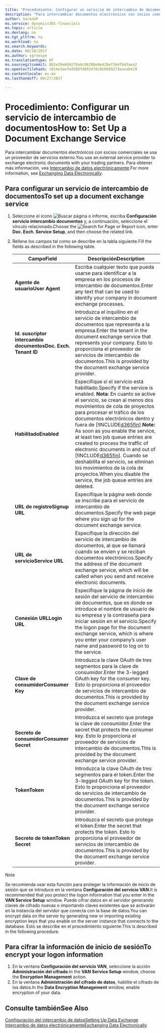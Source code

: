 ```yaml
---
title: 'Procedimiento: Configurar un servicio de intercambio de documentos | Documentos de Microsoft'
description: "Para intercambiar documentos electrónicos con socios comerciales se usa un proveedor de servicios externo."
author: SorenGP
ms.service: dynamics365-financials
ms.topic: article
ms.devlang: na
ms.tgt_pltfrm: na
ms.workload: na
ms.search.keywords: 
ms.date: 08/18/2017
ms.author: sgroespe
ms.translationtype: HT
ms.sourcegitcommit: 8b2e20e694279a8c06188e0e429ef3b4fb43aea2
ms.openlocfilehash: c014e3ee7ed580fd893470c0e0b89273eaceb429
ms.contentlocale: es-mx
ms.lasthandoff: 09/27/2017

---
```

# <a name="how-to-set-up-a-document-exchange-service"></a><span data-ttu-id="4edf7-103">Procedimiento: Configurar un servicio de intercambio de documentos</span><span class="sxs-lookup"><span data-stu-id="4edf7-103">How to: Set Up a Document Exchange Service</span></span>
<span data-ttu-id="4edf7-104">Para intercambiar documentos electrónicos con socios comerciales se usa un proveedor de servicios externo.</span><span class="sxs-lookup"><span data-stu-id="4edf7-104">You use an external service provider to exchange electronic documents with your trading partners.</span></span> <span data-ttu-id="4edf7-105">Para obtener más información, vea [Intercambio de datos electrónicamente](across-data-exchange.md).</span><span class="sxs-lookup"><span data-stu-id="4edf7-105">For more information, see [Exchanging Data Electronically](across-data-exchange.md).</span></span>  

## <a name="to-set-up-a-document-exchange-service"></a><span data-ttu-id="4edf7-106">Para configurar un servicio de intercambio de documentos</span><span class="sxs-lookup"><span data-stu-id="4edf7-106">To set up a document exchange service</span></span>  
1. <span data-ttu-id="4edf7-107">Seleccione el icono ![Buscar página o informe](media/ui-search/search_small.png "icono Buscar página o informe"), escriba **Configuración servicio intercambio documentos** y, a continuación, seleccione el vínculo relacionado.</span><span class="sxs-lookup"><span data-stu-id="4edf7-107">Choose the ![Search for Page or Report](media/ui-search/search_small.png "Search for Page or Report icon") icon, enter **Doc. Exch. Service Setup**, and then choose the related link.</span></span>  
2. <span data-ttu-id="4edf7-108">Rellene los campos tal como se describe en la tabla siguiente.</span><span class="sxs-lookup"><span data-stu-id="4edf7-108">Fill the fields as described in the following table.</span></span>  

    |<span data-ttu-id="4edf7-109">Campo</span><span class="sxs-lookup"><span data-stu-id="4edf7-109">Field</span></span>|<span data-ttu-id="4edf7-110">Descripción</span><span class="sxs-lookup"><span data-stu-id="4edf7-110">Description</span></span>|  
    |---------------------------------|---------------------------------------|  
    |<span data-ttu-id="4edf7-111">**Agente de usuario**</span><span class="sxs-lookup"><span data-stu-id="4edf7-111">**User Agent**</span></span>|<span data-ttu-id="4edf7-112">Escriba cualquier texto que pueda usarse para identificar a la empresa en los procesos de intercambio de documentos.</span><span class="sxs-lookup"><span data-stu-id="4edf7-112">Enter any text that can be used to identify your company in document exchange processes.</span></span>|  
    |<span data-ttu-id="4edf7-113">**Id. suscriptor intercambio documentos**</span><span class="sxs-lookup"><span data-stu-id="4edf7-113">**Doc. Exch. Tenant ID**</span></span>|<span data-ttu-id="4edf7-114">Introduzca el inquilino en el servicio de intercambio de documentos que representa a la empresa.</span><span class="sxs-lookup"><span data-stu-id="4edf7-114">Enter the tenant in the document exchange service that represents your company.</span></span> <span data-ttu-id="4edf7-115">Esto lo proporciona el proveedor de servicios de intercambio de documentos.</span><span class="sxs-lookup"><span data-stu-id="4edf7-115">This is provided by the document exchange service provider.</span></span>|  
    |<span data-ttu-id="4edf7-116">**Habilitado**</span><span class="sxs-lookup"><span data-stu-id="4edf7-116">**Enabled**</span></span>|<span data-ttu-id="4edf7-117">Especifique si el servicio está habilitado.</span><span class="sxs-lookup"><span data-stu-id="4edf7-117">Specify if the service is enabled.</span></span> <span data-ttu-id="4edf7-118">**Nota**: En cuanto se active el servicio, se crean al menos dos movimientos de cola de proyectos para procesar el tráfico de los documentos electrónicos dentro y fuera de [!INCLUDE[d365fin](includes/d365fin_md.md)].</span><span class="sxs-lookup"><span data-stu-id="4edf7-118">**Note:**  As soon as you enable the service, at least two job queue entries are created to process the traffic of electronic documents in and out of [!INCLUDE[d365fin](includes/d365fin_md.md)].</span></span> <span data-ttu-id="4edf7-119">Cuando se deshabilita el servicio, se eliminan los movimientos de la cola de proyectos.</span><span class="sxs-lookup"><span data-stu-id="4edf7-119">When you disable the service, the job queue entries are deleted.</span></span>|  
    |<span data-ttu-id="4edf7-120">**URL de registro**</span><span class="sxs-lookup"><span data-stu-id="4edf7-120">**Signup URL**</span></span>|<span data-ttu-id="4edf7-121">Especifique la página web donde se inscribe para el servicio de intercambio de documentos.</span><span class="sxs-lookup"><span data-stu-id="4edf7-121">Specify the web page where you sign up for the document exchange service.</span></span>|  
    |<span data-ttu-id="4edf7-122">**URL de servicio**</span><span class="sxs-lookup"><span data-stu-id="4edf7-122">**Service URL**</span></span>|<span data-ttu-id="4edf7-123">Especifique la dirección del servicio de intercambio de documentos, al que se llamará cuando se envíen y se reciban documentos electrónicos.</span><span class="sxs-lookup"><span data-stu-id="4edf7-123">Specify the address of the document exchange service, which will be called when you send and receive electronic documents.</span></span>|  
    |<span data-ttu-id="4edf7-124">**Conexión URL**</span><span class="sxs-lookup"><span data-stu-id="4edf7-124">**Login URL**</span></span>|<span data-ttu-id="4edf7-125">Especifique la página de inicio de sesión del servicio de intercambio de documentos, que es donde se introduce el nombre de usuario de su empresa y la contraseña para iniciar sesión en el servicio.</span><span class="sxs-lookup"><span data-stu-id="4edf7-125">Specify the logon page for the document exchange service, which is where you enter your company’s user name and password to log on to the service.</span></span>|  
    |<span data-ttu-id="4edf7-126">**Clave de consumidor**</span><span class="sxs-lookup"><span data-stu-id="4edf7-126">**Consumer Key**</span></span>|<span data-ttu-id="4edf7-127">Introduzca la clave OAuth de tres segmentos para la clave de consumidor.</span><span class="sxs-lookup"><span data-stu-id="4edf7-127">Enter the 3-legged OAuth key for the consumer key.</span></span> <span data-ttu-id="4edf7-128">Esto lo proporciona el proveedor de servicios de intercambio de documentos.</span><span class="sxs-lookup"><span data-stu-id="4edf7-128">This is provided by the document exchange service provider.</span></span>|  
    |<span data-ttu-id="4edf7-129">**Secreto de consumidor**</span><span class="sxs-lookup"><span data-stu-id="4edf7-129">**Consumer Secret**</span></span>|<span data-ttu-id="4edf7-130">Introduzca el secreto que protege la clave de consumidor.</span><span class="sxs-lookup"><span data-stu-id="4edf7-130">Enter the secret that protects the consumer key.</span></span> <span data-ttu-id="4edf7-131">Esto lo proporciona el proveedor de servicios de intercambio de documentos.</span><span class="sxs-lookup"><span data-stu-id="4edf7-131">This is provided by the document exchange service provider.</span></span>|  
    |<span data-ttu-id="4edf7-132">**Token**</span><span class="sxs-lookup"><span data-stu-id="4edf7-132">**Token**</span></span>|<span data-ttu-id="4edf7-133">Introduzca la clave OAuth de tres segmentos para el token.</span><span class="sxs-lookup"><span data-stu-id="4edf7-133">Enter the 3-legged OAuth key for the token.</span></span> <span data-ttu-id="4edf7-134">Esto lo proporciona el proveedor de servicios de intercambio de documentos.</span><span class="sxs-lookup"><span data-stu-id="4edf7-134">This is provided by the document exchange service provider.</span></span>|  
    |<span data-ttu-id="4edf7-135">**Secreto de token**</span><span class="sxs-lookup"><span data-stu-id="4edf7-135">**Token Secret**</span></span>|<span data-ttu-id="4edf7-136">Introduzca el secreto que protege el token.</span><span class="sxs-lookup"><span data-stu-id="4edf7-136">Enter the secret that protects the token.</span></span> <span data-ttu-id="4edf7-137">Esto lo proporciona el proveedor de servicios de intercambio de documentos.</span><span class="sxs-lookup"><span data-stu-id="4edf7-137">This is provided by the document exchange service provider.</span></span>|  

> [!NOTE]  
>  <span data-ttu-id="4edf7-138">Se recomienda usar esta función para proteger la información de inicio de sesión que se introduce en la ventana **Configuración del servicio VAN**.</span><span class="sxs-lookup"><span data-stu-id="4edf7-138">It is recommended that you protect the logon information that you enter in the **VAN Service Setup** window.</span></span> <span data-ttu-id="4edf7-139">Puede cifrar datos en el servidor generando claves de cifrado nuevas o importando claves existentes que se activarán en la instancia del servidor que conecta con la base de datos.</span><span class="sxs-lookup"><span data-stu-id="4edf7-139">You can encrypt data on the server by generating new or importing existing encryption keys that you enable on the server instance that connects to the database.</span></span> <span data-ttu-id="4edf7-140">Esto se describe en el procedimiento siguiente:</span><span class="sxs-lookup"><span data-stu-id="4edf7-140">This is described in the following procedure.</span></span>  

## <a name="to-encrypt-your-logon-information"></a><span data-ttu-id="4edf7-141">Para cifrar la información de inicio de sesión</span><span class="sxs-lookup"><span data-stu-id="4edf7-141">To encrypt your logon information</span></span>  
1. <span data-ttu-id="4edf7-142">En la ventana **Configuración del servicio VAN**, seleccione la acción **Administración del cifrado**.</span><span class="sxs-lookup"><span data-stu-id="4edf7-142">In the **VAN Service Setup** window, choose the **Encryption Management** action.</span></span>  
2. <span data-ttu-id="4edf7-143">En la ventana **Administración del cifrado de datos**, habilite el cifrado de los datos.</span><span class="sxs-lookup"><span data-stu-id="4edf7-143">In the **Data Encryption Management** window, enable encryption of your data.</span></span> <!--For more information, see [Manage Data Encryption](../manage-data-encryption.md).-->  

## <a name="see-also"></a><span data-ttu-id="4edf7-144">Consulte también</span><span class="sxs-lookup"><span data-stu-id="4edf7-144">See Also</span></span>  
[<span data-ttu-id="4edf7-145">Configuración del intercambio de datos</span><span class="sxs-lookup"><span data-stu-id="4edf7-145">Setting Up Data Exchange</span></span>](across-set-up-data-exchange.md)  
[<span data-ttu-id="4edf7-146">Intercambio de datos electrónicamente</span><span class="sxs-lookup"><span data-stu-id="4edf7-146">Exchanging Data Electronically</span></span>](across-data-exchange.md)

